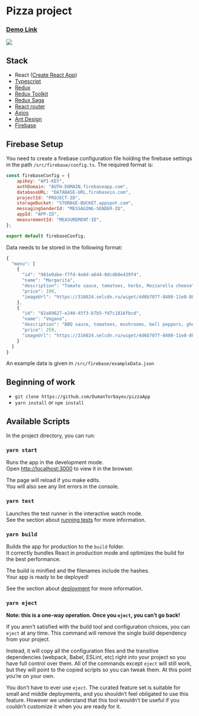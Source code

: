 # Pizza project

### [Demo Link](https://pizzathor-41687.web.app/)
![](https://i.ibb.co/GH2C1vY/2021-10-30-16-24-36.png)

## Stack
* React ([Create React App](https://create-react-app.dev/))
* [Typescript](https://www.typescriptlang.org/)
* [Redux](https://redux.js.org/)
* [Redux Toolkit](https://redux-toolkit.js.org/)
* [Redux Saga](https://redux-saga.js.org/)
* [React router](https://reactrouter.com/)
* [Axios](https://github.com/axios/axios)
* [Ant Design](https://ant.design/)
* [Firebase](https://firebase.google.com/) 

## Firebase Setup

You need to create a firebase configuration file holding the firebase settings in the path `/src/firebase/config.ts`. The required format is:

```javascript
const firebaseConfig = {
	apiKey: "API-KEY",
	authDomain: "AUTH-DOMAIN.firebaseapp.com",
	databaseURL: "DATABASE-URL.firebaseio.com",
	projectId: "PROJECT-ID",
	storageBucket: "STORAGE-BUCKET.appspot.com",
	messagingSenderId: "MESSAGING-SENDER-ID",
	appId: "APP-ID",
	measurementId: "MEASUREMENT-ID",
};

export default firebaseConfig;
```

Data needs to be stored in the following format:

```javascript
{
  "menu": [
    {
      "id": "981e0abe-f7fd-4e0d-a644-0dcd68e439f4",
      "name": "Margarita",
      "description": "Tomato sauce, tomatoes, herbs, Mozzarella cheese",
      "price": 199,
      "imageUrl": "https://316024.selcdn.ru/wiget/4d6b7077-8400-11e8-80e1-d8d38565926f/be15861a-378c-40be-869d-cda5e487ab24_Medium_.jpg"
    },
    {
      "id": "82a89627-e240-45f3-b7b5-fd7c1816fbcd",
      "name": "Vegano",
      "description": "BBQ sauce, tomatoes, mushrooms, bell peppers, gherkins, herbs, Mozzarella cheese",
      "price": 259,
      "imageUrl": "https://316024.selcdn.ru/wiget/4d6b7077-8400-11e8-80e1-d8d38565926f/2dcf9637-e41b-4a8d-a77f-4d67d97c62c0_Medium_.jpg"
    }
  ]
}
```

An example data is given in `/src/firebase/exampleData.json`

## Beginning of work
* ```git clone https://github.com/DumanTorbayev/pizzaApp```
* ```yarn install``` or ```npm install```


## Available Scripts

In the project directory, you can run:

### `yarn start`

Runs the app in the development mode.\
Open [http://localhost:3000](http://localhost:3000) to view it in the browser.

The page will reload if you make edits.\
You will also see any lint errors in the console.

### `yarn test`

Launches the test runner in the interactive watch mode.\
See the section about [running tests](https://facebook.github.io/create-react-app/docs/running-tests) for more information.

### `yarn build`

Builds the app for production to the `build` folder.\
It correctly bundles React in production mode and optimizes the build for the best performance.

The build is minified and the filenames include the hashes.\
Your app is ready to be deployed!

See the section about [deployment](https://facebook.github.io/create-react-app/docs/deployment) for more information.

### `yarn eject`

**Note: this is a one-way operation. Once you `eject`, you can’t go back!**

If you aren’t satisfied with the build tool and configuration choices, you can `eject` at any time. This command will remove the single build dependency from your project.

Instead, it will copy all the configuration files and the transitive dependencies (webpack, Babel, ESLint, etc) right into your project so you have full control over them. All of the commands except `eject` will still work, but they will point to the copied scripts so you can tweak them. At this point you’re on your own.

You don’t have to ever use `eject`. The curated feature set is suitable for small and middle deployments, and you shouldn’t feel obligated to use this feature. However we understand that this tool wouldn’t be useful if you couldn’t customize it when you are ready for it.
